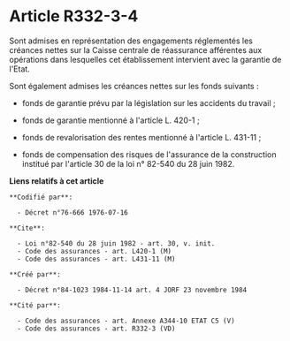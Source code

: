 # Article R332-3-4

Sont admises en représentation des engagements réglementés les créances nettes sur la Caisse centrale de réassurance
afférentes aux opérations dans lesquelles cet établissement intervient avec la garantie de l'Etat.

Sont également admises les créances nettes sur les fonds suivants :

- fonds de garantie prévu par la législation sur les accidents du travail ;

- fonds de garantie mentionné à l'article L. 420-1 ;

- fonds de revalorisation des rentes mentionné à l'article L. 431-11 ;

- fonds de compensation des risques de l'assurance de la construction institué par l'article 30 de la loi n° 82-540 du 28
juin 1982.

**Liens relatifs à cet article**

	**Codifié par**:

	  - Décret n°76-666 1976-07-16

	**Cite**:

	  - Loi n°82-540 du 28 juin 1982 - art. 30, v. init.
	  - Code des assurances - art. L420-1 (M)
	  - Code des assurances - art. L431-11 (M)

	**Créé par**:

	  - Décret n°84-1023 1984-11-14 art. 4 JORF 23 novembre 1984

	**Cité par**:

	  - Code des assurances - art. Annexe A344-10 ETAT C5 (V)
	  - Code des assurances - art. R332-3 (VD)
